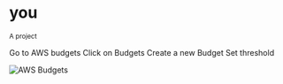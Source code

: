 # you
<sub>A project</sub>

Go to AWS budgets
Click on Budgets
Create a new Budget
Set threshold


![AWS Budgets](https://user-images.githubusercontent.com/113180862/189342688-6ee5e42b-9b04-49f7-95c2-4f83cab519bd.png)
